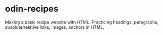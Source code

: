 # odin-recipes
Making a basic recipe website with HTML.
Practicing headings, paragraphs, absolute/relative links, images, anchors in HTML.